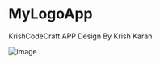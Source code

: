 # MyLogoApp

KrishCodeCraft APP Design By Krish Karan

![image](https://github.com/Karan-Krish/MyLogoApp/assets/159697389/b262343a-e191-4b34-b4af-2c278a495b36)
